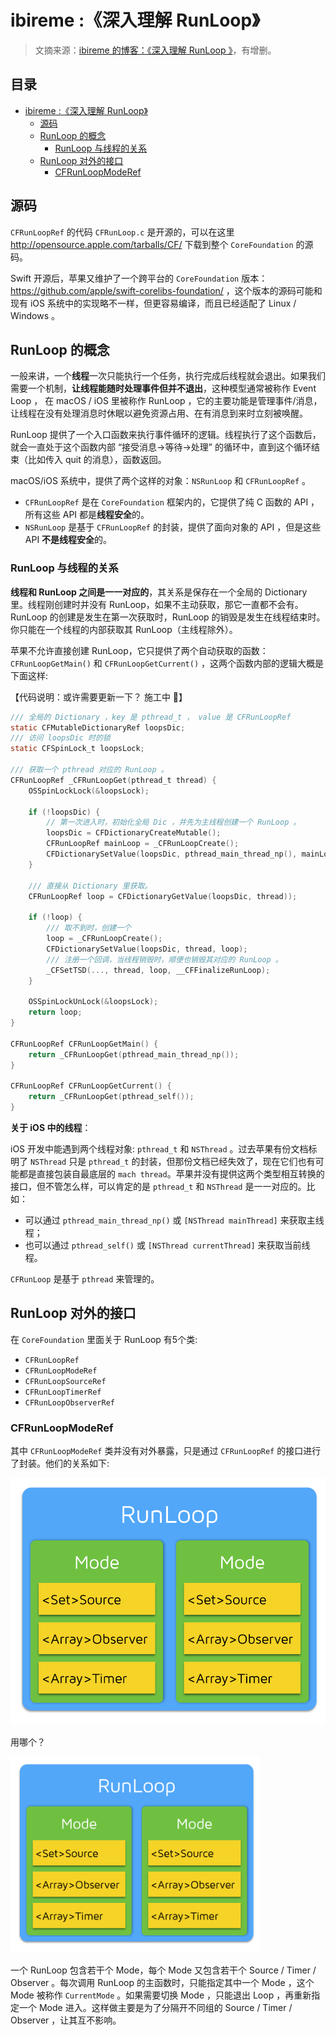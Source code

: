 # ibireme :《深入理解 RunLoop》

> 文摘来源：[ibireme 的博客：《深入理解 RunLoop 》](https://blog.ibireme.com/2015/05/18/runloop/)，有增删。

<h2>目录</h2>

- [ibireme :《深入理解 RunLoop》](#ibireme-深入理解-runloop)
  - [源码](#源码)
  - [RunLoop 的概念](#runloop-的概念)
    - [RunLoop 与线程的关系](#runloop-与线程的关系)
  - [RunLoop 对外的接口](#runloop-对外的接口)
    - [CFRunLoopModeRef](#cfrunloopmoderef)

## 源码

`CFRunLoopRef` 的代码 `CFRunLoop.c` 是开源的，可以在这里 <http://opensource.apple.com/tarballs/CF/> 下载到整个 `CoreFoundation` 的源码。

Swift 开源后，苹果又维护了一个跨平台的 `CoreFoundation` 版本：<https://github.com/apple/swift-corelibs-foundation/> ，这个版本的源码可能和现有 iOS 系统中的实现略不一样，但更容易编译，而且已经适配了 Linux / Windows 。

## RunLoop 的概念

一般来讲，一个**线程**一次只能执行一个任务，执行完成后线程就会退出。如果我们需要一个机制，**让线程能随时处理事件但并不退出**，这种模型通常被称作 Event Loop ， 在 macOS / iOS 里被称作 RunLoop ，它的主要功能是管理事件/消息，让线程在没有处理消息时休眠以避免资源占用、在有消息到来时立刻被唤醒。

RunLoop 提供了一个入口函数来执行事件循环的逻辑。线程执行了这个函数后，就会一直处于这个函数内部 “接受消息->等待->处理” 的循环中，直到这个循环结束（比如传入 quit 的消息），函数返回。

macOS/iOS 系统中，提供了两个这样的对象：`NSRunLoop` 和 `CFRunLoopRef` 。

- `CFRunLoopRef` 是在 `CoreFoundation` 框架内的，它提供了纯 C 函数的 API ，所有这些 API 都是**线程安全**的。
- `NSRunLoop` 是基于 `CFRunLoopRef` 的封装，提供了面向对象的 API ，但是这些 API **不是线程安全**的。

### RunLoop 与线程的关系

**线程和 RunLoop 之间是一一对应的**，其关系是保存在一个全局的 Dictionary 里。线程刚创建时并没有 RunLoop，如果不主动获取，那它一直都不会有。RunLoop 的创建是发生在第一次获取时，RunLoop 的销毁是发生在线程结束时。你只能在一个线程的内部获取其 RunLoop（主线程除外）。

苹果不允许直接创建 RunLoop，它只提供了两个自动获取的函数：`CFRunLoopGetMain()` 和 `CFRunLoopGetCurrent()` ，这两个函数内部的逻辑大概是下面这样:

【代码说明：或许需要更新一下？ 施工中 🚧】

```c
/// 全局的 Dictionary ，key 是 pthread_t ， value 是 CFRunLoopRef
static CFMutableDictionaryRef loopsDic;
/// 访问 loopsDic 时的锁
static CFSpinLock_t loopsLock;
 
/// 获取一个 pthread 对应的 RunLoop 。
CFRunLoopRef _CFRunLoopGet(pthread_t thread) {
    OSSpinLockLock(&loopsLock);
    
    if (!loopsDic) {
        // 第一次进入时，初始化全局 Dic ，并先为主线程创建一个 RunLoop 。
        loopsDic = CFDictionaryCreateMutable();
        CFRunLoopRef mainLoop = _CFRunLoopCreate();
        CFDictionarySetValue(loopsDic, pthread_main_thread_np(), mainLoop);
    }
    
    /// 直接从 Dictionary 里获取。
    CFRunLoopRef loop = CFDictionaryGetValue(loopsDic, thread));
    
    if (!loop) {
        /// 取不到时，创建一个
        loop = _CFRunLoopCreate();
        CFDictionarySetValue(loopsDic, thread, loop);
        /// 注册一个回调，当线程销毁时，顺便也销毁其对应的 RunLoop 。
        _CFSetTSD(..., thread, loop, __CFFinalizeRunLoop);
    }
    
    OSSpinLockUnLock(&loopsLock);
    return loop;
}
 
CFRunLoopRef CFRunLoopGetMain() {
    return _CFRunLoopGet(pthread_main_thread_np());
}
 
CFRunLoopRef CFRunLoopGetCurrent() {
    return _CFRunLoopGet(pthread_self());
}
```

**关于 iOS 中的线程**：

iOS 开发中能遇到两个线程对象: `pthread_t` 和 `NSThread` 。过去苹果有份文档标明了 `NSThread` 只是 `pthread_t` 的封装，但那份文档已经失效了，现在它们也有可能都是直接包装自最底层的 `mach thread`。苹果并没有提供这两个类型相互转换的接口，但不管怎么样，可以肯定的是 `pthread_t` 和 `NSThread` 是一一对应的。比如：

- 可以通过 `pthread_main_thread_np()` 或 `[NSThread mainThread]` 来获取主线程；
- 也可以通过 `pthread_self()` 或 `[NSThread currentThread]` 来获取当前线程。

`CFRunLoop` 是基于 `pthread` 来管理的。

## RunLoop 对外的接口

在 `CoreFoundation` 里面关于 RunLoop 有5个类:

- `CFRunLoopRef`
- `CFRunLoopModeRef`
- `CFRunLoopSourceRef`
- `CFRunLoopTimerRef`
- `CFRunLoopObserverRef`

### CFRunLoopModeRef

其中 `CFRunLoopModeRef` 类并没有对外暴露，只是通过 `CFRunLoopRef` 的接口进行了封装。他们的关系如下:

![RunLoop_0.png](media/Digest/RunLoop-ibireme/RunLoop_0.png)

用哪个？

<img src="media/Digest/RunLoop-ibireme/RunLoop_0.png" width="400"/>

一个 RunLoop 包含若干个 Mode，每个 Mode 又包含若干个 Source / Timer / Observer 。每次调用 RunLoop 的主函数时，只能指定其中一个 Mode ，这个Mode 被称作 `CurrentMode` 。如果需要切换 Mode ，只能退出 Loop ，再重新指定一个 Mode 进入。这样做主要是为了分隔开不同组的 Source / Timer / Observer ，让其互不影响。
